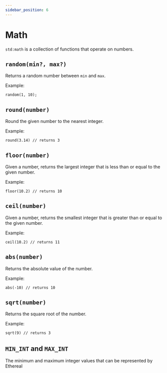 ```yaml
---
sidebar_position: 6
---
```


# Math

`std:math` is a collection of functions that operate on numbers.

## `random(min?, max?)`

Returns a random number between `min` and `max`.

Example:
```etrl
random(1, 10);
```

## `round(number)`

Round the given number to the nearest integer.

Example:
```etrl
round(3.14) // returns 3
```

## `floor(number)`

Given a number, returns the largest integer that is less than or equal to the given number.

Example:
```etrl
floor(10.2) // returns 10
```

## `ceil(number)`

Given a number, returns the smallest integer that is greater than or equal to the given number.

Example:
```etrl
ceil(10.2) // returns 11
```

## `abs(number)`

Returns the absolute value of the number.

Example:
```etrl
abs(-10) // returns 10
```

## `sqrt(number)`

Returns the square root of the number.

Example:
```etrl
sqrt(9) // returns 3
```

## `MIN_INT` and `MAX_INT`

The minimum and maximum integer values that can be represented by Ethereal